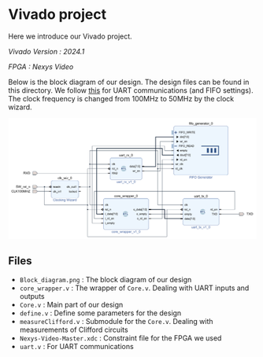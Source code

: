# Vivado project
Here we introduce our Vivado project.

*Vivado Version : 2024.1*

*FPGA : Nexys Video*

Below is the block diagram of our design. The design files can be found in this directory. We follow [this](https://fpga.eetrend.com/blog/2023/100573030.html) for UART communications (and FIFO settings). The clock frequency is changed from 100MHz to 50MHz by the clock wizard.

![image](Block_diagram.png)

## Files
- `Block_diagram.png` : The block diagram of our design
- `core_wrapper.v` : The wrapper of `Core.v`. Dealing with UART inputs and outputs
- `Core.v` : Main part of our design
- `define.v` : Define some parameters for the design
- `measureClifford.v` : Submodule for the `Core.v`. Dealing with measurements of Clifford circuits
- `Nexys-Video-Master.xdc` : Constraint file for the FPGA we used
- `uart.v` : For UART communications